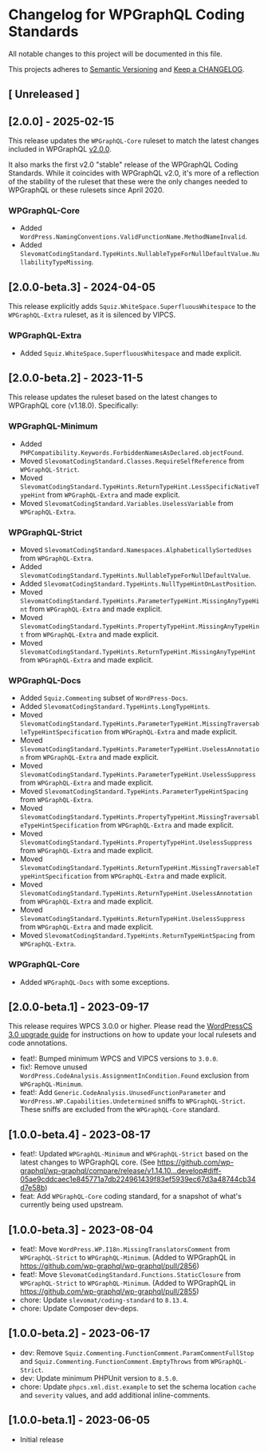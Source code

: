 # Changelog for WPGraphQL Coding Standards

All notable changes to this project will be documented in this file.

This projects adheres to [Semantic Versioning](https://semver.org/) and [Keep a CHANGELOG](https://keepachangelog.com/).

## [ Unreleased ]

## [2.0.0] - 2025-02-15

This release updates the `WPGraphQL-Core` ruleset to match the latest changes included in WPGraphQL [v2.0.0](https://github.com/wp-graphql/wp-graphql/releases/tag/v2.0.0).

It also marks the first v2.0 "stable" release of the WPGraphQL Coding Standards. While it coincides with WPGraphQL v2.0, it's more of a reflection of the stability of the ruleset that these were the only changes needed to WPGraphQL or these rulesets since April 2020.

### WPGraphQL-Core

- Added `WordPress.NamingConventions.ValidFunctionName.MethodNameInvalid`.
- Added `SlevomatCodingStandard.TypeHints.NullableTypeForNullDefaultValue.NullabilityTypeMissing`.

## [2.0.0-beta.3] - 2024-04-05

This release explicitly adds `Squiz.WhiteSpace.SuperfluousWhitespace` to the `WPGraphQL-Extra` ruleset, as it is silenced by VIPCS.

### WPGraphQL-Extra
- Added `Squiz.WhiteSpace.SuperfluousWhitespace` and made explicit.

## [2.0.0-beta.2] - 2023-11-5

This release updates the ruleset based on the latest changes to WPGraphQL core (v1.18.0). Specifically:

### WPGraphQL-Minimum
- Added `PHPCompatibility.Keywords.ForbiddenNamesAsDeclared.objectFound`.
- Moved `SlevomatCodingStandard.Classes.RequireSelfReference` from `WPGraphQL-Strict`.
- Moved `SlevomatCodingStandard.TypeHints.ReturnTypeHint.LessSpecificNativeTypeHint` from `WPGraphQL-Extra` and made explicit.
- Moved `SlevomatCodingStandard.Variables.UselessVariable` from `WPGraphQL-Extra`.

### WPGraphQL-Strict
- Moved `SlevomatCodingStandard.Namespaces.AlphabeticallySortedUses` from `WPGraphQL-Extra`.
- Added `SlevomatCodingStandard.TypeHints.NullableTypeForNullDefaultValue`.
- Added `SlevomatCodingStandard.TypeHints.NullTypeHintOnLastPosition`.
- Moved `SlevomatCodingStandard.TypeHints.ParameterTypeHint.MissingAnyTypeHint` from `WPGraphQL-Extra` and made explicit.
- Moved `SlevomatCodingStandard.TypeHints.PropertyTypeHint.MissingAnyTypeHint` from `WPGraphQL-Extra` and made explicit.
- Moved `SlevomatCodingStandard.TypeHints.ReturnTypeHint.MissingAnyTypeHint` from `WPGraphQL-Extra` and made explicit.

### WPGraphQL-Docs
- Added `Squiz.Commenting` subset of `WordPress-Docs`.
- Added `SlevomatCodingStandard.TypeHints.LongTypeHints`.
- Moved `SlevomatCodingStandard.TypeHints.ParameterTypeHint.MissingTraversableTypeHintSpecification` from `WPGraphQL-Extra` and made explicit.
- Moved `SlevomatCodingStandard.TypeHints.ParameterTypeHint.UselessAnnotation` from `WPGraphQL-Extra` and made explicit.
- Moved `SlevomatCodingStandard.TypeHints.ParameterTypeHint.UselessSuppress` from `WPGraphQL-Extra` and made explicit.
- Moved `SlevomatCodingStandard.TypeHints.ParameterTypeHintSpacing` from `WPGraphQL-Extra`.
- Moved `SlevomatCodingStandard.TypeHints.PropertyTypeHint.MissingTraversableTypeHintSpecification` from `WPGraphQL-Extra` and made explicit.
- Moved `SlevomatCodingStandard.TypeHints.PropertyTypeHint.UselessSuppress` from `WPGraphQL-Extra` and made explicit.
- Moved `SlevomatCodingStandard.TypeHints.ReturnTypeHint.MissingTraversableTypeHintSpecification` from `WPGraphQL-Extra` and made explicit.
- Moved `SlevomatCodingStandard.TypeHints.ReturnTypeHint.UselessAnnotation` from `WPGraphQL-Extra` and made explicit.
- Moved `SlevomatCodingStandard.TypeHints.ReturnTypeHint.UselessSuppress` from `WPGraphQL-Extra` and made explicit.
- Moved `SlevomatCodingStandard.TypeHints.ReturnTypeHintSpacing` from `WPGraphQL-Extra`.

### WPGraphQL-Core
- Added `WPGraphQL-Docs` with some exceptions.

## [2.0.0-beta.1] - 2023-09-17

This release requires WPCS 3.0.0 or higher. Please read the [WordPressCS 3.0 upgrade guide](https://github.com/WordPress/WordPress-Coding-Standards/wiki/Upgrade-Guide-to-WordPressCS-3.0.0-for-ruleset-maintainers) for instructions on how to update your local rulesets and code annotations.

- feat!: Bumped minimum WPCS and VIPCS versions to `3.0.0`.
- fix!: Remove unused `WordPress.CodeAnalysis.AssignmentInCondition.Found` exclusion from `WPGraphQL-Minimum`.
- feat!: Add `Generic.CodeAnalysis.UnusedFunctionParameter` and `WordPress.WP.Capabilities.Undetermined` sniffs to `WPGraphQL-Strict`. These sniffs are excluded from the `WPGraphQL-Core` standard.

## [1.0.0-beta.4] - 2023-08-17
- feat!: Updated `WPGraphQL-Minimum` and `WPGraphQL-Strict` based on the latest changes to WPGraphQL core. (See https://github.com/wp-graphql/wp-graphql/compare/release/v1.14.10...develop#diff-05ae9cddcaec1e845771a7db224961439f83ef5939ec67d3a48744cb34d7e58b)
- feat: Add `WPGraphQL-Core` coding standard, for a snapshot of what's currently being used upstream.

## [1.0.0-beta.3] - 2023-08-04
- feat!: Move `WordPress.WP.I18n.MissingTranslatorsComment` from `WPGraphQL-Strict` to `WPGraphQL-Minimum`. (Added to WPGraphQL in https://github.com/wp-graphql/wp-graphql/pull/2856)
- feat!: Move `SlevomatCodingStandard.Functions.StaticClosure` from `WPGraphQL-Strict` to `WPGraphQL-Minimum`. (Added to WPGraphQL in https://github.com/wp-graphql/wp-graphql/pull/2855)
- chore: Update `slevomat/coding-standard` to `8.13.4`.
- chore: Update Composer dev-deps.

## [1.0.0-beta.2] - 2023-06-17
- dev: Remove `Squiz.Commenting.FunctionComment.ParamCommentFullStop` and `Squiz.Commenting.FunctionComment.EmptyThrows` from `WPGraphQL-Strict`.
- dev: Update minimum PHPUnit version to `8.5.0`.
- chore: Update `phpcs.xml.dist.example` to set the schema location `cache` and `severity` values, and add additional inline-comments.

## [1.0.0-beta.1] - 2023-06-05
- Initial release
